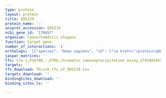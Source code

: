 ```yaml
---
type: protein
layout: protein
title: Q95ZJ9
protein_name: '-'
uniprot_accession: Q95ZJ9
ncbi_gene_id: '178457'
organism: Caenorhabditis elegans
function: target gene
number_of_interactions: '1'
orthologs: '[{"species": "Homo sapiens", "id": ["<a href=\"/protein/q969t7\">Q969T7</a>", "X6RM59"]}, {"species": "Mus musculus", "id": ["<a href=\"/protein/q3ufy7\">Q3UFY7</a>", "<a href=\"/protein/q9d020\">Q9D020</a>"]}, {"species": "Rattus norvegicus", "id": ["<a href=\"/protein/q6ayp7\">Q6AYP7</a>", "<a href=\"/protein/b2gux5\">B2GUX5</a>"]}, {"species": "Drosophila melanogaster", "id": ["<a href=\"/protein/q9w197\">Q9W197</a>"]}, {"species": "Danio rerio", "id": ["F8W2Q8"]}]'
jaspar_matrices: ''
tfs: tra-1,P34708,-,GTRD,chromatin immunoprecipitation assay,27924024%5Buid%5D,No
targets: ''
tfs_download: TFLink_tfs_of_Q95ZJ9.tsv
targets_download: ''
bindingSites_download: ''
binding_sites_ls: ''

---
```

